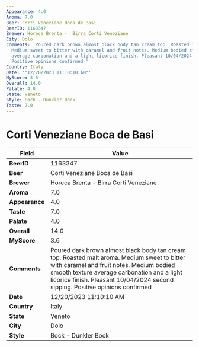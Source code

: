 ```yaml
---
Appearance: 4.0
Aroma: 7.0
Beer: Corti Veneziane Boca de Basi
BeerID: 1163347
Brewer: Horeca Brenta -  Birra Corti Veneziane
City: Dolo
Comments: 'Poured dark brown almost black body tan cream top. Roasted malt aroma.
  Medium sweet to bitter with caramel and fruit notes. Medium bodied smooth texture
  average carbonation and a light licorice finish. Pleasant 10/04/2024 second sipping.
  Positive opinions confirmed '
Country: Italy
Date: '"12/20/2023 11:10:10 AM"'
MyScore: 3.6
Overall: 14.0
Palate: 4.0
State: Veneto
Style: Bock - Dunkler Bock
Taste: 7.0
---
```


# Corti Veneziane Boca de Basi

| Field         | Value |
|---------------|-------|
| **BeerID** | 1163347 |
| **Beer** | Corti Veneziane Boca de Basi |
| **Brewer** | Horeca Brenta -  Birra Corti Veneziane |
| **Aroma** | 7.0 |
| **Appearance** | 4.0 |
| **Taste** | 7.0 |
| **Palate** | 4.0 |
| **Overall** | 14.0 |
| **MyScore** | 3.6 |
| **Comments** | Poured dark brown almost black body tan cream top. Roasted malt aroma. Medium sweet to bitter with caramel and fruit notes. Medium bodied smooth texture average carbonation and a light licorice finish. Pleasant 10/04/2024 second sipping. Positive opinions confirmed  |
| **Date** | 12/20/2023 11:10:10 AM |
| **Country** | Italy |
| **State** | Veneto |
| **City** | Dolo |
| **Style** | Bock - Dunkler Bock |
